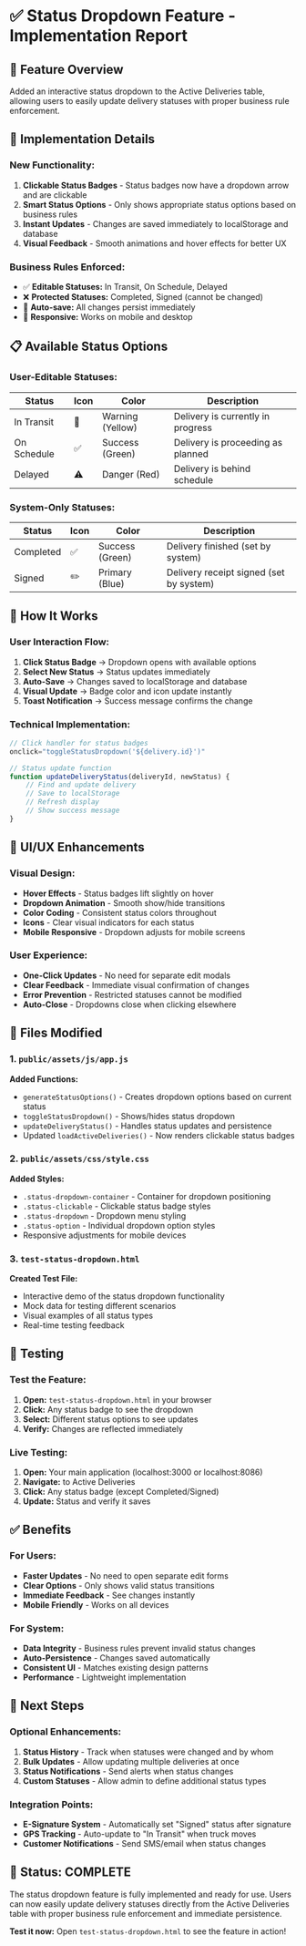 # ✅ Status Dropdown Feature - Implementation Report

## 🎯 **Feature Overview**
Added an interactive status dropdown to the Active Deliveries table, allowing users to easily update delivery statuses with proper business rule enforcement.

## 🔧 **Implementation Details**

### **New Functionality:**
1. **Clickable Status Badges** - Status badges now have a dropdown arrow and are clickable
2. **Smart Status Options** - Only shows appropriate status options based on business rules
3. **Instant Updates** - Changes are saved immediately to localStorage and database
4. **Visual Feedback** - Smooth animations and hover effects for better UX

### **Business Rules Enforced:**
- ✅ **Editable Statuses:** In Transit, On Schedule, Delayed
- ❌ **Protected Statuses:** Completed, Signed (cannot be changed)
- 🔄 **Auto-save:** All changes persist immediately
- 📱 **Responsive:** Works on mobile and desktop

## 📋 **Available Status Options**

### **User-Editable Statuses:**
| Status | Icon | Color | Description |
|--------|------|-------|-------------|
| In Transit | 🚛 | Warning (Yellow) | Delivery is currently in progress |
| On Schedule | ✅ | Success (Green) | Delivery is proceeding as planned |
| Delayed | ⚠️ | Danger (Red) | Delivery is behind schedule |

### **System-Only Statuses:**
| Status | Icon | Color | Description |
|--------|------|-------|-------------|
| Completed | ✅ | Success (Green) | Delivery finished (set by system) |
| Signed | ✏️ | Primary (Blue) | Delivery receipt signed (set by system) |

## 🔄 **How It Works**

### **User Interaction Flow:**
1. **Click Status Badge** → Dropdown opens with available options
2. **Select New Status** → Status updates immediately
3. **Auto-Save** → Changes saved to localStorage and database
4. **Visual Update** → Badge color and icon update instantly
5. **Toast Notification** → Success message confirms the change

### **Technical Implementation:**
```javascript
// Click handler for status badges
onclick="toggleStatusDropdown('${delivery.id}')"

// Status update function
function updateDeliveryStatus(deliveryId, newStatus) {
    // Find and update delivery
    // Save to localStorage
    // Refresh display
    // Show success message
}
```

## 🎨 **UI/UX Enhancements**

### **Visual Design:**
- **Hover Effects** - Status badges lift slightly on hover
- **Dropdown Animation** - Smooth show/hide transitions
- **Color Coding** - Consistent status colors throughout
- **Icons** - Clear visual indicators for each status
- **Mobile Responsive** - Dropdown adjusts for mobile screens

### **User Experience:**
- **One-Click Updates** - No need for separate edit modals
- **Clear Feedback** - Immediate visual confirmation of changes
- **Error Prevention** - Restricted statuses cannot be modified
- **Auto-Close** - Dropdowns close when clicking elsewhere

## 📁 **Files Modified**

### **1. `public/assets/js/app.js`**
**Added Functions:**
- `generateStatusOptions()` - Creates dropdown options based on current status
- `toggleStatusDropdown()` - Shows/hides status dropdown
- `updateDeliveryStatus()` - Handles status updates and persistence
- Updated `loadActiveDeliveries()` - Now renders clickable status badges

### **2. `public/assets/css/style.css`**
**Added Styles:**
- `.status-dropdown-container` - Container for dropdown positioning
- `.status-clickable` - Clickable status badge styles
- `.status-dropdown` - Dropdown menu styling
- `.status-option` - Individual dropdown option styles
- Responsive adjustments for mobile devices

### **3. `test-status-dropdown.html`**
**Created Test File:**
- Interactive demo of the status dropdown functionality
- Mock data for testing different scenarios
- Visual examples of all status types
- Real-time testing feedback

## 🧪 **Testing**

### **Test the Feature:**
1. **Open:** `test-status-dropdown.html` in your browser
2. **Click:** Any status badge to see the dropdown
3. **Select:** Different status options to see updates
4. **Verify:** Changes are reflected immediately

### **Live Testing:**
1. **Open:** Your main application (localhost:3000 or localhost:8086)
2. **Navigate:** to Active Deliveries
3. **Click:** Any status badge (except Completed/Signed)
4. **Update:** Status and verify it saves

## ✅ **Benefits**

### **For Users:**
- **Faster Updates** - No need to open separate edit forms
- **Clear Options** - Only shows valid status transitions
- **Immediate Feedback** - See changes instantly
- **Mobile Friendly** - Works on all devices

### **For System:**
- **Data Integrity** - Business rules prevent invalid status changes
- **Auto-Persistence** - Changes saved automatically
- **Consistent UI** - Matches existing design patterns
- **Performance** - Lightweight implementation

## 🚀 **Next Steps**

### **Optional Enhancements:**
1. **Status History** - Track when statuses were changed and by whom
2. **Bulk Updates** - Allow updating multiple deliveries at once
3. **Status Notifications** - Send alerts when status changes
4. **Custom Statuses** - Allow admin to define additional status types

### **Integration Points:**
- **E-Signature System** - Automatically set "Signed" status after signature
- **GPS Tracking** - Auto-update to "In Transit" when truck moves
- **Customer Notifications** - Send SMS/email when status changes

## 🎉 **Status: COMPLETE**

The status dropdown feature is fully implemented and ready for use. Users can now easily update delivery statuses directly from the Active Deliveries table with proper business rule enforcement and immediate persistence.

**Test it now:** Open `test-status-dropdown.html` to see the feature in action!